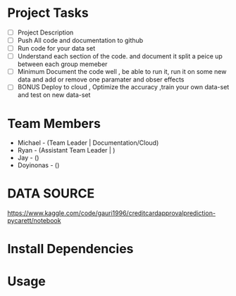 # Project Tasks
- [ ] Project Description
- [ ] Push All code and documentation to github
- [ ] Run code for your data set
- [ ] Understand each section of the code. and document it split a peice up between each group memeber
- [ ] Minimum Document the code well , be able to run it, run it on some new data and add or remove one paramater and obser effects
- [ ] BONUS Deploy to cloud , Optimize the accuracy ,train your own data-set and test on new data-set

# Team Members
 - Michael - (Team Leader | Documentation/Cloud)
 - Ryan - (Assistant Team Leader | )
 - Jay - ()
 - Doyinonas - ()

# DATA SOURCE


https://www.kaggle.com/code/gauri1996/creditcardapprovalprediction-pycarett/notebook
 


# Install Dependencies



# Usage 

